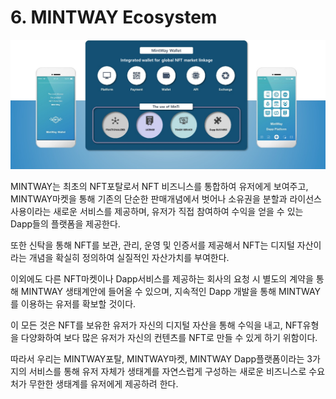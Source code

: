 # 6. MINTWAY Ecosystem

![Figure 20. MINTWAY Ecosystem](../../.gitbook/assets/image20.png)

MINTWAY는 최초의 NFT포탈로서 NFT 비즈니스를 통합하여 유저에게 보여주고, MINTWAY마켓을 통해 기존의 단순한 판매개념에서 벗어나 소유권을 분할과 라이선스 사용이라는 새로운 서비스를 제공하며, 유저가 직접 참여하여 수익을 얻을 수 있는 Dapp들의 플랫폼을 제공한다.

또한 신탁을 통해 NFT를 보관, 관리, 운영 및 인증서를 제공해서 NFT는 디지털 자산이라는 개념을 확실히 정의하여 실질적인 자산가치를 부여한다.

이외에도 다른 NFT마켓이나 Dapp서비스를 제공하는 회사의 요청 시 별도의 계약을 통해 MINTWAY 생태계안에 들어올 수 있으며, 지속적인 Dapp 개발을 통해 MINTWAY를 이용하는 유저를 확보할 것이다.

이 모든 것은 NFT를 보유한 유저가 자신의 디지털 자산을 통해 수익을 내고, NFT유형을 다양화하여 보다 많은 유저가 자신의 컨텐츠를 NFT로 만들 수 있게 하기 위함이다.

따라서 우리는 MINTWAY포탈, MINTWAY마켓, MINTWAY Dapp플랫폼이라는 3가지의 서비스를 통해 유저 자체가 생태계를 자연스럽게 구성하는 새로운 비즈니스로 수요처가 무한한 생태계를 유저에게 제공하려 한다.
